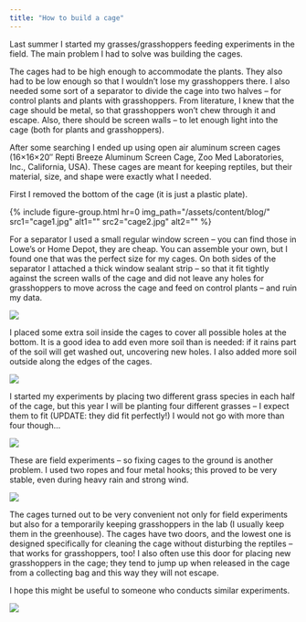 ```yaml
---
title: "How to build a cage"
---
```


Last summer I started my grasses/grasshoppers feeding experiments in the field. The main problem I
had to solve was building the cages.<!--more-->

The cages had to be high enough to accommodate the plants. They also had to be low enough so that I
wouldn’t lose my grasshoppers there. I also needed some sort of a separator to divide the cage into
two halves – for control plants and plants with grasshoppers. From literature, I knew that the cage
should be metal, so that grasshoppers won’t chew through it and escape. Also, there should be screen
walls – to let enough light into the cage (both for plants and grasshoppers).

After some searching I ended up using open air aluminum screen cages (16×16×20″ Repti Breeze
Aluminum Screen Cage, Zoo Med Laboratories, Inc., California, USA). These cages are meant for
keeping reptiles, but their material, size, and shape were exactly what I needed.

First I removed the bottom of the cage (it is just a plastic plate).

{% include figure-group.html 
  hr=0
  img_path="/assets/content/blog/"
  src1="cage1.jpg" alt1=""
  src2="cage2.jpg" alt2=""
%}

For a separator I used a small regular window screen – you can find those in Lowe’s or Home Depot,
they are cheap. You can assemble your own, but I found one that was the perfect size for my cages.
On both sides of the separator I attached a thick window sealant strip – so that it fit tightly
against the screen walls of the cage and did not leave any holes for grasshoppers to move across the
cage and feed on control plants – and ruin my data.

<img src="{{ '/assets/content/blog/cage3.jpg' | relative_url }}" class="img-fluid mx-auto d-block">

I placed some extra soil inside the cages to cover all possible holes at the bottom. It is a good
idea to add even more soil than is needed: if it rains part of the soil will get washed out,
uncovering new holes. I also added more soil outside along the edges of the cages.

<img src="{{ '/assets/content/blog/cage4.jpg' | relative_url }}" class="img-fluid mx-auto d-block">

I started my experiments by placing two different grass species in each half of the cage, but this
year I will be planting four different grasses – I expect them to fit (UPDATE: they did fit
perfectly!) I would not go with more than four though…

<img src="{{ '/assets/content/blog/cage5.jpg' | relative_url }}" class="img-fluid mx-auto d-block">

These are field experiments – so fixing cages to the ground is another problem. I used two ropes and
four metal hooks; this proved to be very stable, even during heavy rain and strong wind.

<img src="{{ '/assets/content/blog/cage6.jpg' | relative_url }}" class="img-fluid mx-auto d-block">

The cages turned out to be very convenient not only for field experiments but also for a temporarily
keeping grasshoppers in the lab (I usually keep them in the greenhouse). The cages have two doors,
and the lowest one is designed specifically for cleaning the cage without disturbing the reptiles –
that works for grasshoppers, too! I also often use this door for placing new grasshoppers in the
cage; they tend to jump up when released in the cage from a collecting bag and this way they will
not escape.

I hope this might be useful to someone who conducts similar experiments.

<img src="{{ '/assets/content/blog/cage7.jpg' | relative_url }}" class="img-fluid mx-auto d-block">
